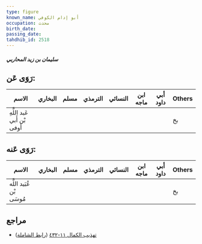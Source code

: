 ```yaml
---
type: figure
known_name: أبو إدام الكوفي
occupation: محدث
birth_date:
passing_date:
tahdhib_id: 2518
---
```

##### سليمان بن زيد المحاربي

## رَوَى عَن:
| الاسم                      | البخاري | مسلم | الترمذي | النسائي | ابن ماجه | أبي داود | Others |
| -------------------------- | ------- | ---- | ------- | ------- | -------- | -------- | ------ |
| عَبد اللَّهِ بْن أَبي أوفى |         |      |         |         |          |          | بخ     |
## رَوَى عَنه:
| الاسم                    | البخاري | مسلم | الترمذي | النسائي | ابن ماجه | أبي داود | Others |
| ------------------------ | ------- | ---- | ------- | ------- | -------- | -------- | ------ |
| عُبَيد اللَّه بْن مُوسَى |         |      |         |         |          |          | بخ     |
## مراجع
- [تهذيب الكمال ١١-٤٣٢](obsidian://open?vault=Tahdhib-al-Kamal&file=Figures/٢٥١٨-سليمان%20بن%20زيد%20المحاربي) ([رابط الشاملة](https://shamela.ws/book/3722/5752))